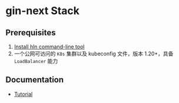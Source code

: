 # gin-next Stack

## Prerequisites

1. [Install hln command-line tool](https://heighliner.dev/docs/getting_started/installation)
1. 一个公网可访问的 `K8s` 集群以及 kubeconfig 文件，版本 1.20+，具备 `LoadBalancer` 能力

## Documentation

- [Tutorial](https://heighliner.dev/docs/tutorials/gin_nextjs)
